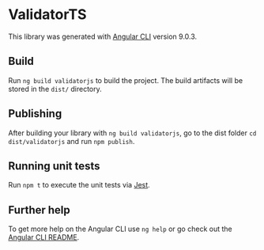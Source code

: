 # ValidatorTS

This library was generated with [Angular CLI](https://github.com/angular/angular-cli) version 9.0.3.

## Build

Run `ng build validatorjs` to build the project. The build artifacts will be stored in the `dist/` directory.

## Publishing

After building your library with `ng build validatorjs`, go to the dist folder `cd dist/validatorjs` and run `npm publish`.

## Running unit tests

Run `npm t` to execute the unit tests via [Jest](https://jestjs.io/).

## Further help

To get more help on the Angular CLI use `ng help` or go check out the [Angular CLI README](https://github.com/angular/angular-cli/blob/master/README.md).
